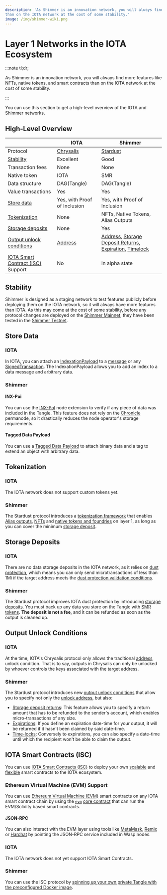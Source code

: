 ```yaml
---
description: 'As Shimmer is an innovation network, you will always find more features like NFTs, native tokens, and smart contracts
than on the IOTA network at the cost of some stability.'
image: /img/shimmer-wiki.png
---
```


# Layer 1 Networks in the IOTA Ecosystem

:::note tl;dr;

As Shimmer is an innovation network, you will always find more features like NFTs, native tokens, and smart contracts than on the IOTA network at the cost of some stability.

:::

You can use this section to get a high-level overview of the IOTA and Shimmer networks.

## High-Level Overview

|                                                                | IOTA                                                                                                   | Shimmer                                                                                                                                                                                                                                                                                                                                                                                                                                                                                       |
| -------------------------------------------------------------- | ------------------------------------------------------------------------------------------------------ | --------------------------------------------------------------------------------------------------------------------------------------------------------------------------------------------------------------------------------------------------------------------------------------------------------------------------------------------------------------------------------------------------------------------------------------------------------------------------------------------- |
| Protocol                                                       | [Chrysalis](https://wiki.iota.org/introduction/welcome/)                                               | [Stardust](https://wiki.iota.org/shimmer/introduction/welcome/)                                                                                                                                                                                                                                                                                                                                                                                                                               |
| [Stability](#stability)                                        | Excellent                                                                                              | Good                                                                                                                                                                                                                                                                                                                                                                                                                                                                                          |
| Transaction fees                                               | None                                                                                                   | None                                                                                                                                                                                                                                                                                                                                                                                                                                                                                          |
| Native token                                                   | IOTA                                                                                                   | SMR                                                                                                                                                                                                                                                                                                                                                                                                                                                                                           |
| Data structure                                                 | DAG(Tangle)                                                                                            | DAG(Tangle)                                                                                                                                                                                                                                                                                                                                                                                                                                                                                   |
| Value transactions                                             | Yes                                                                                                    | Yes                                                                                                                                                                                                                                                                                                                                                                                                                                                                                           |
| [Store data](#store-data)                                      | Yes, with Proof of Inclusion                                                                           | Yes, with Proof of Inclusion                                                                                                                                                                                                                                                                                                                                                                                                                                                                  |
| [Tokenization](#tokenization)                                  | None                                                                                                   | NFTs, Native Tokens, Alias Outputs                                                                                                                                                                                                                                                                                                                                                                                                                                                            |
| [Storage deposits](#storage-deposits)                          | None                                                                                                   | Yes                                                                                                                                                                                                                                                                                                                                                                                                                                                                                           |
| [Output unlock conditions](#output-unlock-conditions)          | [Address](https://wiki.iota.org/shimmer/introduction/explanations/what_is_stardust/unlock_conditions/) | [Address](https://wiki.iota.org/shimmer/introduction/explanations/what_is_stardust/unlock_conditions/), [Storage Deposit Returns](https://wiki.iota.org/shimmer/introduction/explanations/what_is_stardust/unlock_conditions/#storage-deposit-return), [Expiration](https://wiki.iota.org/shimmer/introduction/explanations/what_is_stardust/unlock_conditions/#expiration), [Timelock](https://wiki.iota.org/shimmer/introduction/explanations/what_is_stardust/unlock_conditions/#timelock) |
| [IOTA Smart Contract (ISC)](#iota-smart-contracts-isc) Support | No                                                                                                     | In alpha state                                                                                                                                                                                                                                                                                                                                                                                                                                                                                |

## Stability

Shimmer is designed as a staging network to test features publicly before deploying them on the IOTA network, so it
will always have more features than IOTA. As this may come at the cost of some stability, before any protocol changes are deployed on the [Shimmer Mainnet](https://wiki.iota.org/shimmer/develop/endpoints/shimmer/), they have been tested
in the [Shimmer Testnet](https://wiki.iota.org/shimmer/develop/endpoints/testnet/).

## Store Data

### IOTA

In IOTA, you can attach
an [IndexationPayload](https://wiki.iota.org/iota.rs/explanations/messages_payloads_and_transactions/#indexationpayload)
to a [message](https://wiki.iota.org/iota.rs/explanations/messages_payloads_and_transactions/#messages) or
any [SignedTransaction](https://wiki.iota.org/iota.rs/explanations/messages_payloads_and_transactions/#signedtransaction).
The IndexationPayload allows you to add an index to a data message and arbitrary data.

### Shimmer

#### INX-Poi

You can use the [INX-PoI](https://wiki.iota.org/shimmer/inx-poi/welcome/) node extension to verify if any piece of data
was included in the Tangle. This feature does not rely on the [Chronicle](https://wiki.iota.org/shimmer/chronicle/welcome/)
permanode, so it drastically reduces the node operator's storage requirements.

#### Tagged Data Payload

You can use a [Tagged Data Payload](https://wiki.iota.org/shimmer/tips/tips/TIP-0023/) to attach binary data and a tag
to extend an object with arbitrary data.

## Tokenization

### IOTA

The IOTA network does not support custom tokens yet.

### Shimmer

The Stardust protocol introduces
a [tokenization framework](https://wiki.iota.org/shimmer/introduction/explanations/what_is_stardust/tokenization/)
that enables [Alias outputs](https://wiki.iota.org/shimmer/introduction/explanations/ledger/alias/),
[NFTs](https://wiki.iota.org/shimmer/introduction/explanations/ledger/nft/)
and [native tokens and foundries](https://wiki.iota.org/shimmer/introduction/explanations/ledger/foundry/)
on layer 1, as long as you can cover the
minimum [storage deposit](#storage-deposits).

## Storage Deposits

### IOTA

There are no data storage deposits in the IOTA network, as it relies on [dust protection](https://wiki.iota.org/introduction/reference/details/#dust-protection), which means you can only
send microtransactions of less than 1Mi if the target address meets the [dust protection validation conditions](https://wiki.iota.org/tips/tips/TIP-0015/#validation).

### Shimmer

The Stardust protocol improves IOTA dust protection by
introducing [storage deposits](https://wiki.iota.org/shimmer/introduction/explanations/what_is_stardust/storage_deposit/).
You must back up any data you store on the Tangle
with [SMR tokens](tokens-and-wallets.md#storage-deposits). **The
deposit is not a fee**, and it can be refunded as soon as the output is cleaned up.

## Output Unlock Conditions

### IOTA

At the time, IOTA's Chrysalis protocol only allows the
traditional [address](https://wiki.iota.org/shimmer/introduction/explanations/what_is_stardust/unlock_conditions/#address)
unlock condition. That is to say, outputs in Chrysalis can only be unlocked by whoever controls the keys associated with the target address.

### Shimmer

The Stardust protocol introduces
new [output unlock conditions](https://wiki.iota.org/shimmer/introduction/explanations/what_is_stardust/unlock_conditions/)
that allow you to specify not only
the [unlock address](https://wiki.iota.org/shimmer/introduction/explanations/what_is_stardust/unlock_conditions/#address),
but also:

- [Storage deposit
  returns](https://wiki.iota.org/shimmer/introduction/explanations/what_is_stardust/unlock_conditions/#storage-deposit-return):
  This feature allows you to specify a return amount that has to be refunded to the sender's account, which enables
  micro-transactions of any size.
- [Expirations](https://wiki.iota.org/shimmer/introduction/explanations/what_is_stardust/unlock_conditions/#expiration):
  If you define an expiration date-time for your output, it will be returned if it hasn't been claimed by said
  date-time.
- [Time-locks](https://wiki.iota.org/shimmer/introduction/explanations/what_is_stardust/unlock_conditions/#timelock):
  Conversely to expirations, you can also specify a date-time until which the recipient won't be able to claim the
  output.

## IOTA Smart Contracts (ISC)

You can use [IOTA Smart Contracts (ISC)](https://wiki.iota.org/shimmer/smart-contracts/overview/) to deploy your own
[scalable](https://wiki.iota.org/shimmer/smart-contracts/overview/#scaling-and-fees)
and [flexible](#https://wiki.iota.org/shimmer/smart-contracts/overview/#flexibility) smart contracts to the
IOTA ecosystem.

### Ethereum Virtual Machine (EVM) Support

You can use [Ethereum Virtual Machine (EVM)](https://wiki.iota.org/shimmer/smart-contracts/guide/evm/introduction/)
smart contracts on any IOTA smart contract chain by using
the [`evm`](https://wiki.iota.org/shimmer/smart-contracts/guide/core_concepts/core_contracts/evm/) [core contract](https://wiki.iota.org/shimmer/smart-contracts/guide/core_concepts/core_contracts/overview/)
that can run the EVM/Solidity based smart contracts.

#### JSON-RPC

You can also interact with the EVM layer using tools
like [MetaMask](https://metamask.io/), [Remix](https://remix.ethereum.org/) or [Hardhat](https://hardhat.org/) by
pointing the JSON-RPC service included in Wasp nodes.

### IOTA

The IOTA network does not yet support IOTA Smart Contracts.

### Shimmer

You can use the ISC protocol
by [spinning up your own private Tangle with the preconfigured Docker image](https://wiki.iota.org/shimmer/smart-contracts/guide/development_tools/docker_preconfigured/).
